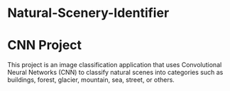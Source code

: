 # Natural-Scenery-Identifier
# CNN Project

This project is an image classification application that uses Convolutional Neural Networks (CNN) to classify natural scenes into categories such as buildings, forest, glacier, mountain, sea, street, or others.
